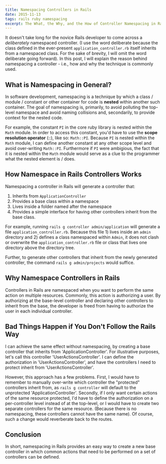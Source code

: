 ```yaml
---
title: Namespacing Controllers in Rails
date: 2015-11-13
tags: rails ruby namespacing
excerpt: The What, the Why, and the How of Controller Namespacing in Rails
---
```

It doesn't take long for the novice Rails developer to come across a
*deliberately* namespaced controller. (I use the word deliberate because the
class defined in the ever-present `application_controller.rb` itself inherits
from a namespaced class. For the sake of brevity, I will omit
the word deliberate going forward). In this post, I will explain
the reason behind namespacing a controller - i.e., how and why the technique is
commonly used.

## What is Namespacing in General?
In software development, namespacing is a technique by which a class / module /
constant or other container for code is **nested** within another such
container.  The goal of namespacing is, primarily, to avoid polluting the
top-level namespace and avoid naming collisions and, secondarily, to provide
context for the nested code.

For example, the constant `PI` in the core ruby library is nested within the
`Math` module. In order to access this constant, you'd have to use the **scope
resolution operator** (::), like so: `Math::PI`. Because `PI` is nested within
the `Math` module, I can define another constant at any other scope level and
avoid over-writing `Math::PI`. Furthermore if `PI` were ambigious, the fact that
it is nested within the `Math` module would serve as a clue to the programmer
what the nested element is / does.

## How Namespace in Rails Controllers Works
Namespacing a controller in Rails will generate a controller that:
1. Inherits from `ApplicationController`
2. Provides a base class within a namespace
2. Lives inside a folder named after the namespace
3. Provides a simple interface for having other controllers inherit from the
   base class.

For example, running `rails g controller admin/application` will generate a
file `application_controller.rb`. Because this file 1) lives inside an `admin`
directory and 2) defines a class namespaced within `Admin`, it does not clash or
overwrite the `application_controller.rb` file or class that lives one directory
above the directory tree.

Further, to generate other controllers that inherit from the newly generated
controller, the command `rails g admin/projects` would suffice.

## Why Namespace Controllers in Rails
Controllers in Rails are namespaced when you want to perform the same action on
multiple resources. Commonly, this action is authorizing a user. By
authorizing at the base-level controller and declaring other controllers to
inherit from the base, the developer is freed from having to authorize the user
in each individual controller.

## Bad Things Happen if You Don't Follow the Rails Way

I can achieve the same effect without namespacing, by creating a base controller
that inherits from 'ApplicationController'. For illustrative purposes, let's call
this controller 'UserActionsController'. I can define the authorization in
'UserActionsController', and have the controllers I need to protect inherit from
'UserActionsController'.

However, this approach has a few problems.  First, I would have to remember to
manually over-write which controller the "protected" controllers inherit from,
as `rails g controller` will default to the unprotected 'ApplicationController'.
Secondly, if I only want certain actions of the same resource protected, I'd
have to define the authorization on a per-controller level instead of at the
top-level, or I would have to create two separate controllers for the same
resource. (Because there is no namespacing, these controllers cannot have the
same name). Of course, such a change would reverberate back to the routes.

## Conclusion
In short, namespacing in Rails provides an easy way to create a new base
controller in which common actions that need to be performed on a set of
controllers can be defined.
